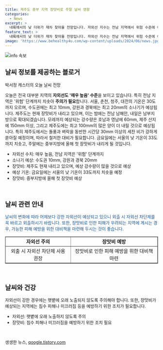 ```yaml
---
title: 제주도 중부 지역 장맛비로 주말 날씨 영향
categories:
  - News
excerpt: >
  내륙에서의 낮 더위가 재차 찾아올 전망입니다. 자외선 지수는 전남 지역에서 위험 수준에 이르고, 기온은 대부분의 지역에서 30도까지 치솟을 것으로 전망됩니다. 장맛비는 제주에서 시작해 남해안으로 확대되며, 예상 강수량은 호남과 영남에 60mm, 제주 산지에 150mm 이상으로 예상됩니다. 특히 제주도는 세차게 쏟아질 비와 돌풍에 대비해야 합니다. 이로 인해 주말에 중부지방에는 올해 첫 장맛비가 올 전망입니다. (박서정 기상캐스터) #날씨 #장맛비 #정체전선 #낮기온
feature_text: >
  내륙에서의 낮 더위가 재차 찾아올 전망입니다. 자외선 지수는 전남 지역에서 위험 수준에 이르고, 기온은 대부분의 지역에서 30도까지 치솟을 것으로 전망됩니다. 장맛비는 제주에서 시작해 남해안으로 확대되며, 예상 강수량은 호남과 영남에 60mm, 제주 산지에 150mm 이상으로 예상됩니다. 특히 제주도는 세차게 쏟아질 비와 돌풍에 대비해야 합니다. 이로 인해 주말에 중부지방에는 올해 첫 장맛비가 올 전망입니다. (박서정 기상캐스터) #날씨 #장맛비 #정체전선 #낮기온
image: 'https://www.behealthy4u.com/wp-content/uploads/2024/06/news.jpg'
---
```


<p><img src="https://www.behealthy4u.com/wp-content/uploads/2024/06/news.jpg" alt="info 속보" /></p>

<h2 data-ke-size="size26">날씨 정보를 제공하는 블로거</h2>

<p>박서정 캐스터의 오늘 날씨 전망</p>

<p data-ke-size="size16">오늘은 전국 대부분 지역의 <b>자외선도 '매우 높음' 수준</b>을 보이고 있습니다. 특히 전남 지역은 '위험' 단계까지 치솟아 <b>주의가 필요</b>합니다. 서울, 춘천, 청주, 대전의 기온은 30도까지 오르며, 수도권에는 최고 10mm, 강원과 경북에는 최고 20mm의 소나기가 예상됩니다. 제주도는 현재 장맛비가 내리고 있으며, 이는 밤에는 전남 남해안, 내일은 남부지방으로 확대되겠습니다. 모레까지 예상되는 강수량은 호남과 영남에 60mm, 제주 산지에 150mm 이상, 그리고 제주도에는 최고 100mm의 많은 양이 더 내릴 것으로 예상됩니다. 특히 제주도에서는 돌풍과 벼락을 동반한 시간당 30mm 이상의 세찬 비가 강하게 쏟아질 예정이며, 따라서 철저한 대비가 필요합니다. 금요일에는 서울의 낮 기온이 33도까지 치솟고, 주말에는 중부지방에 올해 첫 장맛비가 내리게 될 것입니다.</p>

<ul>
<li>자외선 수치: 매우 높음, 전남 지역은 '위험' 단계까지</li>
<li>소나기 예상: 수도권 10mm, 강원과 경북 20mm</li>
<li>장맛비: 제주도 현재 내리고 있으며, 예상 강수량이 많을 것으로 예상</li>
<li>예상 기온: 금요일에는 서울의 낮 기온이 33도까지 치솟을 예정</li>
<li>장맛비: 중부지방에 올해 첫 장맛비 예상</li>
</ul>

<p data-ke-size="size16">&nbsp;</p>

<h2 data-ke-size="size24">날씨 관련 안내</h2>

<p data-ke-size="size16"><span style="color: #1a5490;">날씨의 변화에 따라 어제보다 강한 자외선이 예상되고 있으니 외출 시 자외선 차단제를 꼭 바르고 외출하시기 바랍니다. 또한, 장맛비로 인한 피해가 우려되는 지역에 계시는 경우, 가능한 피해 예방을 위한 대비책을 마련해 두시는 것이 좋습니다.</span></p>

<table style="width: 100%;" border="1">
<tbody>
<tr>
<td style="text-align: center; height: 17px;"><b>자외선 주의</b></td>
<td style="text-align: center; height: 17px;"><b>장맛비 예방</b></td>
</tr>
<tr>
<td style="text-align: center; height: 17px;">외출 시 자외선 차단제 사용 권장</td>
<td style="text-align: center; height: 17px;">장맛비로 인한 피해 예방을 위한 대비책 마련</td>
</tr>
</tbody>
</table>

<p data-ke-size="size16">&nbsp;</p>

<h2 data-ke-size="size24">날씨와 건강</h2>

<p data-ke-size="size16">자외선이 강한 경우에는 햇볕에 오래 노출되지 않도록 주의해야 합니다. 또한, 장맛비가 예상되는 지역에는 침수 피해나 미끄러짐 등을 예방하기 위한 조치가 필요합니다.</p>

<ul>
<li>자외선: 햇볕에 오래 노출하지 않도록 주의</li>
<li>장맛비: 침수 피해나 미끄러짐을 예방하기 위한 조치 필요</li>
</ul>

<p data-ke-size="size16">&nbsp;</p>
생생한 뉴스, <a href="https://qoogle.tistory.com" rel="dofollow">qoogle.tistory.com</a>


